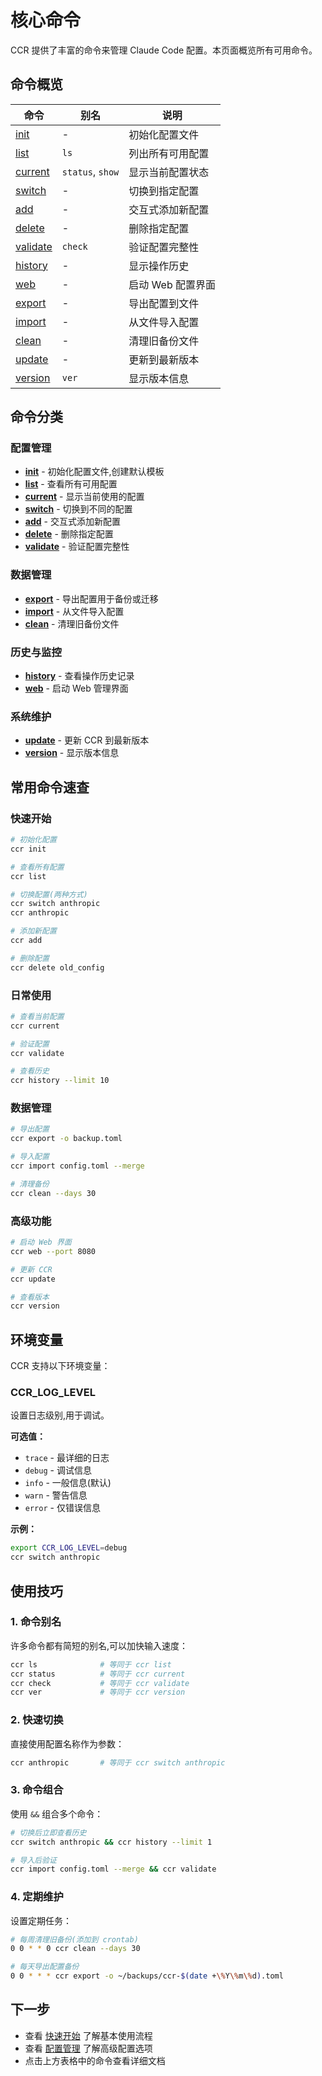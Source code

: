 # 核心命令

CCR 提供了丰富的命令来管理 Claude Code 配置。本页面概览所有可用命令。

## 命令概览

| 命令 | 别名 | 说明 |
|------|------|------|
| [init](./init) | - | 初始化配置文件 |
| [list](./list) | `ls` | 列出所有可用配置 |
| [current](./current) | `status`, `show` | 显示当前配置状态 |
| [switch](./switch) | - | 切换到指定配置 |
| [add](./add) | - | 交互式添加新配置 |
| [delete](./delete) | - | 删除指定配置 |
| [validate](./validate) | `check` | 验证配置完整性 |
| [history](./history) | - | 显示操作历史 |
| [web](./web) | - | 启动 Web 配置界面 |
| [export](./export) | - | 导出配置到文件 |
| [import](./import) | - | 从文件导入配置 |
| [clean](./clean) | - | 清理旧备份文件 |
| [update](./update) | - | 更新到最新版本 |
| [version](./version) | `ver` | 显示版本信息 |

## 命令分类

### 配置管理

- **[init](./init)** - 初始化配置文件,创建默认模板
- **[list](./list)** - 查看所有可用配置
- **[current](./current)** - 显示当前使用的配置
- **[switch](./switch)** - 切换到不同的配置
- **[add](./add)** - 交互式添加新配置
- **[delete](./delete)** - 删除指定配置
- **[validate](./validate)** - 验证配置完整性

### 数据管理

- **[export](./export)** - 导出配置用于备份或迁移
- **[import](./import)** - 从文件导入配置
- **[clean](./clean)** - 清理旧备份文件

### 历史与监控

- **[history](./history)** - 查看操作历史记录
- **[web](./web)** - 启动 Web 管理界面

### 系统维护

- **[update](./update)** - 更新 CCR 到最新版本
- **[version](./version)** - 显示版本信息

## 常用命令速查

### 快速开始

```bash
# 初始化配置
ccr init

# 查看所有配置
ccr list

# 切换配置(两种方式)
ccr switch anthropic
ccr anthropic

# 添加新配置
ccr add

# 删除配置
ccr delete old_config
```

### 日常使用

```bash
# 查看当前配置
ccr current

# 验证配置
ccr validate

# 查看历史
ccr history --limit 10
```

### 数据管理

```bash
# 导出配置
ccr export -o backup.toml

# 导入配置
ccr import config.toml --merge

# 清理备份
ccr clean --days 30
```

### 高级功能

```bash
# 启动 Web 界面
ccr web --port 8080

# 更新 CCR
ccr update

# 查看版本
ccr version
```

## 环境变量

CCR 支持以下环境变量：

### CCR_LOG_LEVEL

设置日志级别,用于调试。

**可选值：**
- `trace` - 最详细的日志
- `debug` - 调试信息
- `info` - 一般信息(默认)
- `warn` - 警告信息
- `error` - 仅错误信息

**示例：**

```bash
export CCR_LOG_LEVEL=debug
ccr switch anthropic
```

## 使用技巧

### 1. 命令别名

许多命令都有简短的别名,可以加快输入速度：

```bash
ccr ls              # 等同于 ccr list
ccr status          # 等同于 ccr current
ccr check           # 等同于 ccr validate
ccr ver             # 等同于 ccr version
```

### 2. 快速切换

直接使用配置名称作为参数：

```bash
ccr anthropic       # 等同于 ccr switch anthropic
```

### 3. 命令组合

使用 `&&` 组合多个命令：

```bash
# 切换后立即查看历史
ccr switch anthropic && ccr history --limit 1

# 导入后验证
ccr import config.toml --merge && ccr validate
```

### 4. 定期维护

设置定期任务：

```bash
# 每周清理旧备份(添加到 crontab)
0 0 * * 0 ccr clean --days 30

# 每天导出配置备份
0 0 * * * ccr export -o ~/backups/ccr-$(date +\%Y\%m\%d).toml
```

## 下一步

- 查看 [快速开始](/quick-start) 了解基本使用流程
- 查看 [配置管理](/configuration) 了解高级配置选项
- 点击上方表格中的命令查看详细文档

